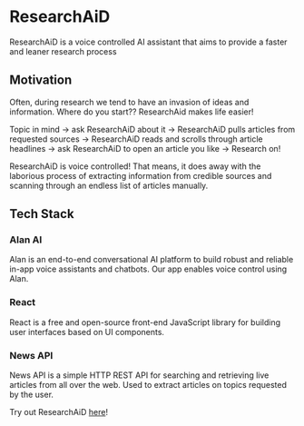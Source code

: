 # ResearchAiD

ResearchAiD is a voice controlled AI assistant that aims to provide a faster and leaner research process

## Motivation

Often, during research we tend to have an invasion of ideas and information. Where do you start?? ResearchAid makes life easier!

Topic in mind -> ask ResearchAiD about it ->  ResearchAiD pulls articles from requested sources -> ResearchAiD reads and scrolls through article headlines -> ask ResearchAiD to open an article you like -> Research on!

ResearchAiD is voice controlled! That means, it does away with the laborious process of extracting information from credible sources and scanning through an endless list of articles manually.

## Tech Stack

### Alan AI

Alan is an end-to-end conversational AI platform to build robust and reliable in-app voice assistants and chatbots. Our app enables voice control using Alan.

### React

React is a free and open-source front-end JavaScript library for building user interfaces based on UI components.

### News API

News API is a simple HTTP REST API for searching and retrieving live articles from all over the web. Used to extract articles on topics requested by the user.

Try out ResearchAiD [here](https://researchaid.netlify.app)!

